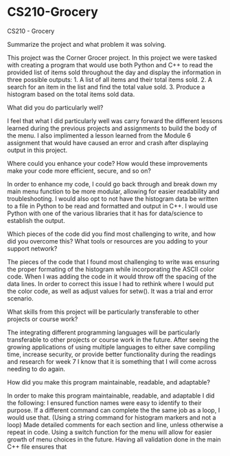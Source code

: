 # CS210-Grocery
CS210 - Grocery

Summarize the project and what problem it was solving.

  This project was the Corner Grocer project.  In this project we were tasked with creating a program that would use both Python and C++ to read the provided
  list of items sold throughout the day and display the information in three possible outputs: 1. A list of all items and their total items sold. 2. A search
  for an item in the list and find the total value sold. 3. Produce a histogram based on the total items sold data.
  
What did you do particularly well?
  
  I feel that what I did particularly well was carry forward the different lessons learned during the previous projects and assignments to build the body of
  the menu.  I also implimented a lesson learned from the Module 6 assignment that would have caused an error and crash after displaying output in this project.
  
Where could you enhance your code? How would these improvements make your code more efficient, secure, and so on?

  In order to enhance my code, I could go back through and break down my main menu function to be more modular, allowing for easier readability and troubleshooting.
  I would also opt to not have the histogram data be written to a file in Python to be read and formatted and output in C++.  I would use Python with one of 
  the various libraries that it has for data/science to establish the output.

Which pieces of the code did you find most challenging to write, and how did you overcome this? What tools or resources are you adding to your support network?

  The pieces of the code that I found most challenging to write was ensuring the proper formating of the histogram while incorporating the ASCII color code.
  When I was adding the code in it would throw off the spacing of the data lines.  In order to correct this issue I had to rethink where I would put the color
  code, as well as adjust values for setw().  It was a trial and error scenario.

What skills from this project will be particularly transferable to other projects or course work?

  The integrating different programming languages will be particularly transferable to other projects or course work in the future.  After seeing the growing
  applications of using multiple languages to either save compiling time, increase security, or provide better functionality during the readings and research
  for week 7 I know that it is something that I will come across needing to do again.
  
How did you make this program maintainable, readable, and adaptable?

  In order to make this program maintainable, readable, and adaptable I did the following:
    I ensured function names were easy to identify to their purpose.
    If a different command can complete the the same job as a loop, I would use that.  (Using a string command for histogram markers and not a loop)
    Made detailed comments for each section and line, unless otherwise a repeat in code.
    Using a switch function for the menu will allow for easier growth of menu choices in the future.
    Having all validation done in the main C++ file ensures that 
